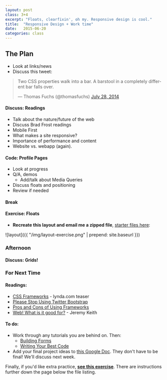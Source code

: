 ```yaml
---
layout: post
class: 3+4
excerpt: "Floats, clearfixin', oh my. Responsive design is cool."
title:  "Responsive Design + Work time"
date:   2015-06-20
categories: class
---
```


## The Plan

* Look at links/news
* Discuss this tweet:

<blockquote class="twitter-tweet" lang="en"><p>Two CSS properties walk into a bar.&#10;&#10;A barstool in a completely different bar falls over.</p>&mdash; Thomas Fuchs (@thomasfuchs) <a href="https://twitter.com/thomasfuchs/status/493790680397803521">July 28, 2014</a></blockquote>
<script async src="//platform.twitter.com/widgets.js" charset="utf-8"></script>

#### <span class="post-title-pre">Discuss:</span> Readings 

* Talk about the nature/future of the web
* Discuss Brad Frost readings
* Mobile First
* What makes a site responsive?
* Importance of performance and content
* Website vs. webapp (again).

#### <span class="post-title-pre">Code:</span> Profile Pages

* Look at progress
* Q/A, demos
	* Add/talk about Media Queries
* Discuss floats and positioning
* Review if needed 

####  Break

#### <span class="post-title-pre">Exercise:</span> Floats

* **Recreate this layout and email me a zipped file**, [starter files here](http://stuff.notlaura.com/downloads/layout-exercise.zip):

![layout]({{ "/img/layout-exercise.png" | prepend: site.baseurl }})


### Afternoon

#### <span class="post-title-pre">Discuss:</span> Grids!


<div class="notice post-todos" markdown="1">

### For Next Time

#### Readings:
* [CSS Frameworks](https://www.youtube.com/watch?v=zJ78W_kdmCA) - lynda.com teaser
* [Please Stop Using Twitter Bootstrap](http://notes.gross.is/post/43508972396/please-stop-using-twitter-bootstrap)
* [Pros and Cons of Using Frameworks](http://themetaq.com/articles/the-pros-and-cons-of-using-a-front-end-framework)
* [Web! What is it good for?](https://adactio.com/journal/9016) - Jeremy Keith

#### To do:
* Work through any tutorials you are behind on. Then:
	* [Building Forms](http://learn.shayhowe.com/html-css/building-forms/)
	* [Writing Your Best Code](http://learn.shayhowe.com/html-css/writing-your-best-code/)
* Add your final project ideas to [this Google Doc](https://docs.google.com/document/d/1in3A5zMbRq5yNaXs8scPhyCDxzErUHrbwD6xHZYq970/edit?usp=sharing). They don't have to be final! We'll discuss next week.

Finally, if you'd like extra practice, **[see this exercise](https://github.com/laras126/extra-practice-html-css)**. There are instructions further down the page below the file listing.

</div>